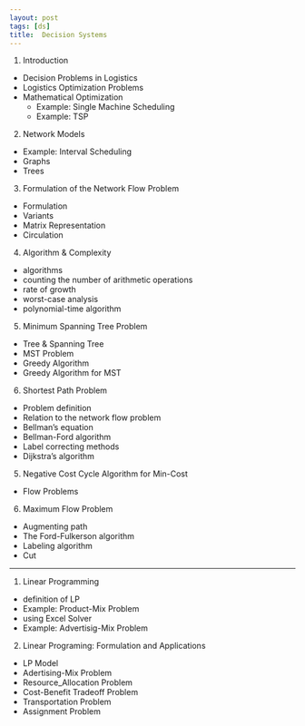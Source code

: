 ```yaml
---
layout: post
tags: [ds]
title:  Decision Systems
---
```

1. Introduction 
- Decision Problems in Logistics 
- Logistics Optimization Problems
- Mathematical Optimization
  - Example: Single Machine Scheduling
  - Example: TSP

2. Network Models
- Example: Interval Scheduling
- Graphs
- Trees

3. Formulation of the Network Flow Problem
- Formulation
- Variants
- Matrix Representation
- Circulation

4. Algorithm & Complexity
- algorithms
- counting the number of arithmetic operations
- rate of growth
- worst-case analysis
- polynomial-time algorithm

5. Minimum Spanning Tree Problem
- Tree & Spanning Tree
- MST Problem
- Greedy Algorithm
- Greedy Algorithm for MST

6. Shortest Path Problem
- Problem definition
- Relation to the network flow problem
- Bellman’s equation
- Bellman-Ford algorithm
- Label correcting methods
- Dijkstra’s algorithm

5. Negative Cost Cycle Algorithm for Min-Cost
- Flow Problems

6. Maximum Flow Problem
- Augmenting path
- The Ford-Fulkerson algorithm
- Labeling algorithm
- Cut

***

1. Linear Programming
- definition of LP
- Example: Product-Mix Problem
- using Excel Solver
- Example: Advertisig-Mix Problem

2. Linear Programing: Formulation and Applications
- LP Model
- Adertising-Mix Problem
- Resource_Allocation Problem
- Cost-Benefit Tradeoff Problem
- Transportation Problem
- Assignment Problem
